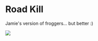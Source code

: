 # Road Kill
Jamie's version of froggers... but better :)

![](https://github.com/doyoojk/Road-Kill/blob/main/roadKill.gif)
